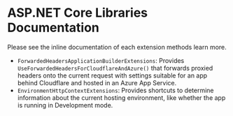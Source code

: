 # ASP.NET Core Libraries Documentation


Please see the inline documentation of each extension methods learn more.


- `ForwardedHeadersApplicationBuilderExtensions`: Provides `UseForwardedHeadersForCloudflareAndAzure()` that forwards proxied headers onto the current request with settings suitable for an app behind Cloudflare and hosted in an Azure App Service.
- `EnvironmentHttpContextExtensions`: Provides shortcuts to determine information about the current hosting environment, like whether the app is running in Development mode.
